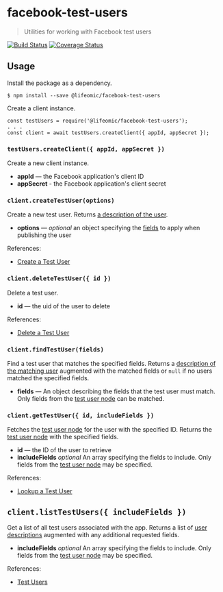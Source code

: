 facebook-test-users
===================

> Utilities for working with Facebook test users

[![Build Status](https://travis-ci.org/lifeomic/facebook-test-users.svg?branch=master)](https://travis-ci.org/lifeomic/facebook-test-users)
[![Coverage Status](https://coveralls.io/repos/github/lifeomic/facebook-test-users/badge.svg?branch=master)](https://coveralls.io/github/lifeomic/facebook-test-users?branch=master)

## Usage

Install the package as a dependency.

```
$ npm install --save @lifeomic/facebook-test-users
```

Create a client instance.

```
const testUsers = require('@lifeomic/facebook-test-users');
. . .
const client = await testUsers.createClient({ appId, appSecret });
```

### `testUsers.createClient({ appId, appSecret })`

Create a new client instance.

 - **appId** — the Facebook application's client ID
 - **appSecret** - the Facebook application's client secret

### `client.createTestUser(options)`

Create a new test user. Returns [a description of the user][publish-response].

 - **options** — _optional_ an object specifying the [fields][publish-fields] to
  apply when publishing the user

References:
 - [Create a Test User][publish-user]

### `client.deleteTestUser({ id })`

Delete a test user.

 - **id** — the uid of the user to delete

References:
  - [Delete a Test User][delete-test-user]

### `client.findTestUser(fields)`

Find a test user that matches the specified fields. Returns a
[description of the matching user][test-user-fields] augmented with the matched
fields or `null` if no users matched the specified fields.

 - **fields** — An object describing the fields that the test user must match.
   Only fields from the [test user node][test-user-node] can be matched.

### `client.getTestUser({ id, includeFields })`

Fetches the [test user node][test-user-node] for the user with the specified ID.
Returns the [test user node][test-user-node] with the specified fields.

 - **id** — the ID of the user to retrieve
 - **includeFields** _optional_ An array specifying the fields to include. Only
   fields from the [test user node][test-user-node] may be specified.

References:
 - [Lookup a Test User][test-user-node]

## `client.listTestUsers({ includeFields })`

Get a list of all test users associated with the app. Returns a list of
[user descriptions][test-user-fields] augmented with any additional requested
fields.

- **includeFields** _optional_ An array specifying the fields to include. Only
  fields from the [test user node][test-user-node] may be specified.

References:
 - [Test Users][test-users]

[delete-test-user]: https://developers.facebook.com/docs/graph-api/reference/v3.0/test-user#deleting "Delete a Test User"
[publish-fields]: https://developers.facebook.com/docs/graph-api/reference/v3.0/app/accounts/test-users#pubfields "Test User Publish Fields"
[publish-response]: https://developers.facebook.com/docs/graph-api/reference/v3.0/app/accounts/test-users#pubresponse "Publish User Response"
[publish-user]: https://developers.facebook.com/docs/graph-api/reference/v3.0/app/accounts/test-users#publish "Create a Test User"
[test-user-fields]: https://developers.facebook.com/docs/graph-api/reference/v3.0/app/accounts/test-users#readfields " Test User Fields"
[test-user-node]: https://developers.facebook.com/docs/graph-api/reference/v3.0/test-user#read "Test User Node"
[test-users]: https://developers.facebook.com/docs/graph-api/reference/v3.0/app/accounts/test-users "Test Users"
